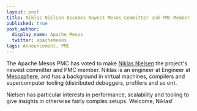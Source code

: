 ```yaml
---
layout: post
title: Niklas Nielsen Becomes Newest Mesos Committer and PMC Member
published: true
post_author:
  display_name: Apache Mesos
  twitter: apachemesos
tags: Announcement, PMC
---
```


The Apache Mesos PMC has voted to make [Niklas Nielsen](http://mesosphere.io/2013/10/24/niklas-nielsen-joins-mesosphere/) the project's newest committer and PMC member. Niklas is an engineer at Engineer at [Mesosphere](http://mesosphere.io), and has a background in virtual machines, compilers and supercomputer tooling (distributed debuggers, profilers and so on).

Nielsen has particular interests in performance, scalability and tooling to give insights in otherwise fairly complex setups. Welcome, Niklas!